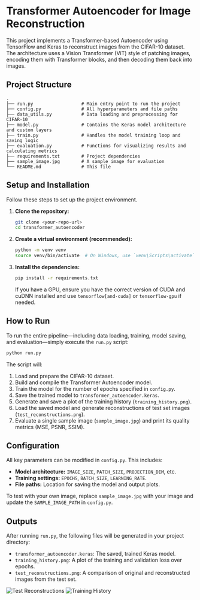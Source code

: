 # Transformer Autoencoder for Image Reconstruction

This project implements a Transformer-based Autoencoder using TensorFlow and Keras to reconstruct images from the CIFAR-10 dataset. The architecture uses a Vision Transformer (ViT) style of patching images, encoding them with Transformer blocks, and then decoding them back into images.

## Project Structure

```
.
├── run.py                  # Main entry point to run the project
├── config.py               # All hyperparameters and file paths
├── data_utils.py           # Data loading and preprocessing for CIFAR-10
├── model.py                # Contains the Keras model architecture and custom layers
├── train.py                # Handles the model training loop and saving logic
├── evaluation.py           # Functions for visualizing results and calculating metrics
├── requirements.txt        # Project dependencies
├── sample_image.jpg        # A sample image for evaluation
└── README.md               # This file
```

## Setup and Installation

Follow these steps to set up the project environment.

1.  **Clone the repository:**
    ```bash
    git clone <your-repo-url>
    cd transformer_autoencoder
    ```

2.  **Create a virtual environment (recommended):**
    ```bash
    python -m venv venv
    source venv/bin/activate  # On Windows, use `venv\Scripts\activate`
    ```

3.  **Install the dependencies:**
    ```bash
    pip install -r requirements.txt
    ```
    If you have a GPU, ensure you have the correct version of CUDA and cuDNN installed and use `tensorflow[and-cuda]` or `tensorflow-gpu` if needed.

## How to Run

To run the entire pipeline—including data loading, training, model saving, and evaluation—simply execute the `run.py` script:

```bash
python run.py
```

The script will:
1.  Load and prepare the CIFAR-10 dataset.
2.  Build and compile the Transformer Autoencoder model.
3.  Train the model for the number of epochs specified in `config.py`.
4.  Save the trained model to `transformer_autoencoder.keras`.
5.  Generate and save a plot of the training history (`training_history.png`).
6.  Load the saved model and generate reconstructions of test set images (`test_reconstructions.png`).
7.  Evaluate a single sample image (`sample_image.jpg`) and print its quality metrics (MSE, PSNR, SSIM).

## Configuration

All key parameters can be modified in `config.py`. This includes:
- **Model architecture:** `IMAGE_SIZE`, `PATCH_SIZE`, `PROJECTION_DIM`, etc.
- **Training settings:** `EPOCHS`, `BATCH_SIZE`, `LEARNING_RATE`.
- **File paths:** Location for saving the model and output plots.

To test with your own image, replace `sample_image.jpg` with your image and update the `SAMPLE_IMAGE_PATH` in `config.py`.

## Outputs

After running `run.py`, the following files will be generated in your project directory:
- `transformer_autoencoder.keras`: The saved, trained Keras model.
- `training_history.png`: A plot of the training and validation loss over epochs.
- `test_reconstructions.png`: A comparison of original and reconstructed images from the test set.

![Test Reconstructions](test_reconstructions.png)
![Training History](training_history.png)